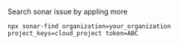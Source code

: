 Search sonar issue by appling more 
``` 
npx sonar-find organization=your_organization project_keys=cloud_project token=ABC 
```